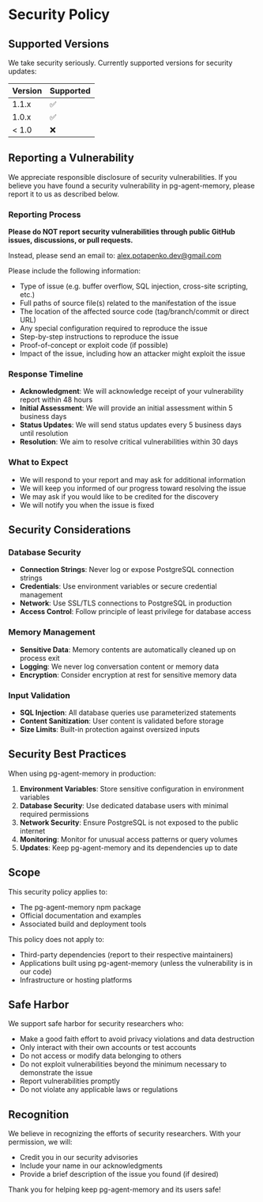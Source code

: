 # Security Policy

## Supported Versions

We take security seriously. Currently supported versions for security updates:

| Version | Supported          |
| ------- | ------------------ |
| 1.1.x   | :white_check_mark: |
| 1.0.x   | :white_check_mark: |
| < 1.0   | :x:                |

## Reporting a Vulnerability

We appreciate responsible disclosure of security vulnerabilities. If you believe you have found a security vulnerability in pg-agent-memory, please report it to us as described below.

### Reporting Process

**Please do NOT report security vulnerabilities through public GitHub issues, discussions, or pull requests.**

Instead, please send an email to: alex.potapenko.dev@gmail.com

Please include the following information:
- Type of issue (e.g. buffer overflow, SQL injection, cross-site scripting, etc.)
- Full paths of source file(s) related to the manifestation of the issue
- The location of the affected source code (tag/branch/commit or direct URL)
- Any special configuration required to reproduce the issue
- Step-by-step instructions to reproduce the issue
- Proof-of-concept or exploit code (if possible)
- Impact of the issue, including how an attacker might exploit the issue

### Response Timeline

- **Acknowledgment**: We will acknowledge receipt of your vulnerability report within 48 hours
- **Initial Assessment**: We will provide an initial assessment within 5 business days
- **Status Updates**: We will send status updates every 5 business days until resolution
- **Resolution**: We aim to resolve critical vulnerabilities within 30 days

### What to Expect

- We will respond to your report and may ask for additional information
- We will keep you informed of our progress toward resolving the issue
- We may ask if you would like to be credited for the discovery
- We will notify you when the issue is fixed

## Security Considerations

### Database Security

- **Connection Strings**: Never log or expose PostgreSQL connection strings
- **Credentials**: Use environment variables or secure credential management
- **Network**: Use SSL/TLS connections to PostgreSQL in production
- **Access Control**: Follow principle of least privilege for database access

### Memory Management

- **Sensitive Data**: Memory contents are automatically cleaned up on process exit
- **Logging**: We never log conversation content or memory data
- **Encryption**: Consider encryption at rest for sensitive memory data

### Input Validation

- **SQL Injection**: All database queries use parameterized statements
- **Content Sanitization**: User content is validated before storage
- **Size Limits**: Built-in protection against oversized inputs

## Security Best Practices

When using pg-agent-memory in production:

1. **Environment Variables**: Store sensitive configuration in environment variables
2. **Database Security**: Use dedicated database users with minimal required permissions
3. **Network Security**: Ensure PostgreSQL is not exposed to the public internet
4. **Monitoring**: Monitor for unusual access patterns or query volumes
5. **Updates**: Keep pg-agent-memory and its dependencies up to date

## Scope

This security policy applies to:
- The pg-agent-memory npm package
- Official documentation and examples
- Associated build and deployment tools

This policy does not apply to:
- Third-party dependencies (report to their respective maintainers)
- Applications built using pg-agent-memory (unless the vulnerability is in our code)
- Infrastructure or hosting platforms

## Safe Harbor

We support safe harbor for security researchers who:
- Make a good faith effort to avoid privacy violations and data destruction
- Only interact with their own accounts or test accounts
- Do not access or modify data belonging to others
- Do not exploit vulnerabilities beyond the minimum necessary to demonstrate the issue
- Report vulnerabilities promptly
- Do not violate any applicable laws or regulations

## Recognition

We believe in recognizing the efforts of security researchers. With your permission, we will:
- Credit you in our security advisories
- Include your name in our acknowledgments
- Provide a brief description of the issue you found (if desired)

Thank you for helping keep pg-agent-memory and its users safe!